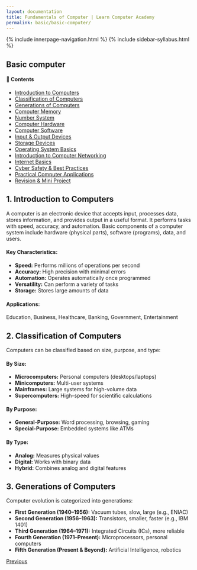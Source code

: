 ```yaml
---
layout: documentation
title: Fundamentals of Computer | Learn Computer Academy
permalink: basic/basic-computer/
---
```

<div class="loader">
  {% include innerpage-navigation.html %}
  {% include sidebar-syllabus.html %}
            <div class="page-content">
                <div class="content-wrapper">
                    <div class="row">
                        <div class="col-md-9 content">
                            <!-- Your content goes started here -->
                            <div class="doc-content">
                                <h2>Basic computer</h2>
                                <h4>📘 Contents</h4>
                                <ul>
                                    <li><a href="#">Introduction to Computers</a></li>
                                    <li><a href="#">Classification of Computers</a></li>
                                    <li><a href="#">Generations of Computers</a></li>
                                    <li><a href="#">Computer Memory</a></li>
                                    <li><a href="#">Number System</a></li>
                                    <li><a href="#">Computer Hardware</a></li>
                                    <li><a href="#">Computer Software</a></li>
                                    <li><a href="#">Input & Output Devices</a></li>
                                    <li><a href="#">Storage Devices</a></li>
                                    <li><a href="#">Operating System Basics</a></li>
                                    <li><a href="#">Introduction to Computer Networking</a></li>
                                    <li><a href="#">Internet Basics</a></li>
                                    <li><a href="#">Cyber Safety & Best Practices</a></li>
                                    <li><a href="#">Practical Computer Applications</a></li>
                                    <li><a href="#">Revision & Mini Project</a></li>
                                </ul>
                                <h2>1. Introduction to Computers</h2>
                                <p>A computer is an electronic device that accepts input, processes data, stores information, and provides output in a useful format. It performs tasks with speed, accuracy, and automation. Basic components of a computer system include hardware (physical parts), software (programs), data, and users.</p>
                                <h4>Key Characteristics:</h4>
                                <ul>
                                    <li><strong>Speed:</strong> Performs millions of operations per second</li>
                                    <li><strong>Accuracy:</strong> High precision with minimal errors</li>
                                    <li><strong>Automation:</strong> Operates automatically once programmed</li>
                                    <li><strong>Versatility:</strong> Can perform a variety of tasks</li>
                                    <li><strong>Storage:</strong> Stores large amounts of data</li>
                                </ul>
                                <h4>Applications:</h4>    
                                <p>Education, Business, Healthcare, Banking, Government, Entertainment</p>
                                <h2>2. Classification of Computers</h2>   
                                <p>Computers can be classified based on size, purpose, and type:</p>
                                <h4>By Size:</h4>
                                <ul>
                                    <li><strong>Microcomputers:</strong> Personal computers (desktops/laptops)</li>
                                    <li><strong>Minicomputers:</strong> Multi-user systems</li>
                                    <li><strong>Mainframes:</strong> Large systems for high-volume data</li>
                                    <li><strong>Supercomputers:</strong> High-speed for scientific calculations</li>
                                </ul>
                                <h4>By Purpose:</h4>    
                                <ul>
                                    <li><strong>General-Purpose:</strong> Word processing, browsing, gaming</li>
                                    <li><strong>Special-Purpose:</strong> Embedded systems like ATMs</li>
                                </ul>                                    
                                <h4>By Type:</h4>
                                <ul>
                                    <li><strong>Analog:</strong> Measures physical values</li>
                                    <li><strong>Digital:</strong> Works with binary data</li>
                                    <li><strong>Hybrid:</strong> Combines analog and digital features</li>
                                </ul>
                                <h2>3. Generations of Computers</h2>
                                <p>Computer evolution is categorized into generations:</p>
                                <ul>
                                    <li><strong>First Generation (1940–1956):</strong> Vacuum tubes, slow, large (e.g., ENIAC)</li>
                                    <li><strong>Second Generation (1956–1963):</strong> Transistors, smaller, faster (e.g., IBM 1401)</li>
                                    <li><strong>Third Generation (1964–1971):</strong> Integrated Circuits (ICs), more reliable</li>
                                    <li><strong>Fourth Generation (1971–Present):</strong> Microprocessors, personal computers</li>
                                    <li><strong>Fifth Generation (Present & Beyond):</strong> Artificial Intelligence, robotics</li>
                                </ul>
                            </div>
                            <!-- /.Your content goes ends here -->
                            <div class="footer-btn d-flex justify-content-between">
                                <a href="#" class="btn"><i class="fas fa-arrow-circle-left"></i>Previous</a>
                                <!-- <a href="css_dev.html" class="btn">Next<i class="fas fa-arrow-circle-right"></i></a> -->
                            </div>
                            <!-- /.End of footer button -->
                        </div>
                        <!-- Right Sidebar Start-->
                        <?php include '../includes/right-sidebar-innerpage.php'; ?>
                        <!-- Right-Sidebar End -->
                    </div>
                </div>
<!-- Footer Start -->
<?php include '../includes/footer.php'; ?>
